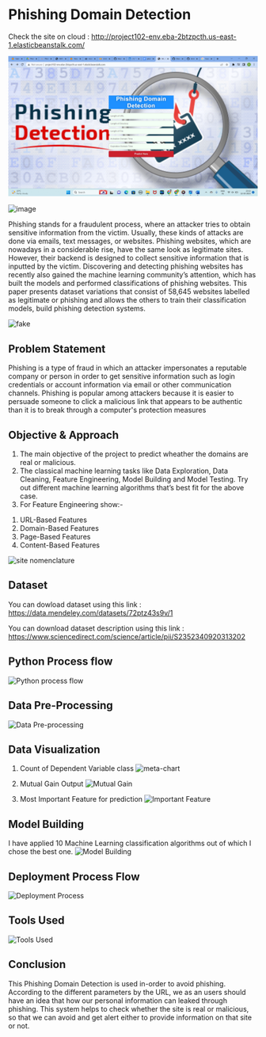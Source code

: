
# Phishing Domain Detection

Check the site on cloud : http://project102-env.eba-2btzpcth.us-east-1.elasticbeanstalk.com/

![image](https://github.com/dharavathramdas101/Phishing-Domain-Detection-Webapp-Using-ML/blob/main/Documents/Screenshot%20(5).png)

![image](https://4.bp.blogspot.com/-ACzGlMCk6io/WhWYy_NkltI/AAAAAAAABXs/tOQqw8CdiU0YUTKJcGR_CU43XGYARtj8ACLcBGAs/s320/phishing-detection.png)

Phishing stands for a fraudulent process, where an attacker tries to obtain sensitive information from the victim. Usually, these kinds of attacks are done via emails, text messages, or websites. Phishing websites, which are nowadays in a considerable rise, have the same look as legitimate sites. However, their backend is designed to collect sensitive information that is inputted by the victim. Discovering and detecting phishing websites has recently also gained the machine learning community’s attention, which has built the models and performed classifications of phishing websites. This paper presents dataset variations that consist of 58,645 websites labelled as legitimate or phishing and allows the others to train their classification models, 
build phishing detection systems.

![fake](https://user-images.githubusercontent.com/120026804/213918731-facea712-dbec-4d03-80b0-2229fef63b86.jpg)

## Problem Statement
Phishing is a type of fraud in which an attacker impersonates a reputable company or 
person in order to get sensitive information such as login credentials or account 
information via email or other communication channels. Phishing is popular among 
attackers because it is easier to persuade someone to click a malicious link that appears 
to be authentic than it is to break through a computer's protection measures

## Objective & Approach
1) The main objective of the project to predict wheather the domains are real or malicious.
2) The classical machine learning tasks like Data Exploration, Data Cleaning, 
Feature Engineering, Model Building and Model Testing. Try out different machine 
learning algorithms that’s best fit for the above case.
3) For Feature Engineering show:-
  1. URL-Based Features
  2. Domain-Based Features
  3. Page-Based Features
  4. Content-Based Features

![site nomenclature](https://user-images.githubusercontent.com/120026804/213918659-59596661-4cd4-46cf-83f3-366d11915d24.jpg)

## Dataset
You can dowload dataset using this link :
https://data.mendeley.com/datasets/72ptz43s9v/1

You can download dataset description using this link :
https://www.sciencedirect.com/science/article/pii/S2352340920313202

## Python Process flow 
![Python process flow](https://user-images.githubusercontent.com/120026804/213915901-9694ec5c-0a17-4e08-8e75-122eb6d8e881.png)

## Data Pre-Processing
![Data Pre-processing](https://user-images.githubusercontent.com/120026804/213920555-a24e22cc-55c1-48bf-927e-dac4e5c9a46b.png)

## Data Visualization
1) Count of Dependent Variable class
![meta-chart](https://user-images.githubusercontent.com/120026804/213921275-ff42f257-f8f3-4a5b-8acc-94f1d333de9f.png)

2) Mutual Gain Output
![Mutual Gain](https://user-images.githubusercontent.com/120026804/213922335-31577cec-6de4-4272-a87c-6f4de54a5798.png)

3) Most Important Feature for prediction
![Important Feature](https://user-images.githubusercontent.com/120026804/213922360-3121bad8-37c4-461e-8e81-c43caa7ff4b7.png)

## Model Building
I have applied 10 Machine Learning classification algorithms out of which I chose the best one. 
![Model Building](https://user-images.githubusercontent.com/120026804/213919949-7c3677c4-e15b-4236-9744-e24823b6f8a0.png)

## Deployment Process Flow
![Deployment Process](https://user-images.githubusercontent.com/120026804/214139729-49879c90-4874-4a1c-8309-a1b61dada6ae.png)


## Tools Used
![Tools Used](https://user-images.githubusercontent.com/120026804/214139779-3572015b-c51c-47e3-a59f-c630060ba7b4.png)


## Conclusion
This Phishing Domain Detection is used in-order to avoid phishing. According to the different parameters by the URL, we as an users should have an idea that how our personal information can leaked through phishing. This system helps to check whether the site is real or malicious, so that we can avoid and get alert either to provide information on that site or not.








